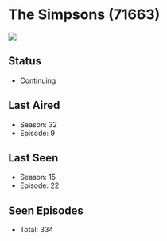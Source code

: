 # The Simpsons (71663)

<img src="https://dg31sz3gwrwan.cloudfront.net/poster/71663/952849-0-optimized.jpg" />

## Status
* Continuing
## Last Aired
* Season: 32
* Episode: 9
## Last Seen
* Season: 15
* Episode: 22
## Seen Episodes
* Total: 334
